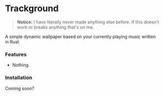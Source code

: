# Trackground

> **Notice:** I have literally never made anything else before. If this doesn't work or breaks anything that's on me.

A simple dynamic wallpaper based on your currently playing music written in Rust.

### Features
- Nothing.

### Installation
Coming soon?
